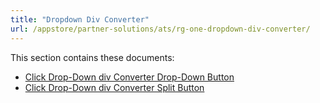 ```yaml
---
title: "Dropdown Div Converter"
url: /appstore/partner-solutions/ats/rg-one-dropdown-div-converter/
---
```


This section contains these documents:

* [Click Drop-Down div Converter Drop-Down Button](/appstore/partner-solutions/ats/rg-one-click-dropdown-div-converter-dropdown-button/)
* [Click Drop-Down div Converter Split Button](/appstore/partner-solutions/ats/rg-one-click-dropdown-div-converter-split-button/)

